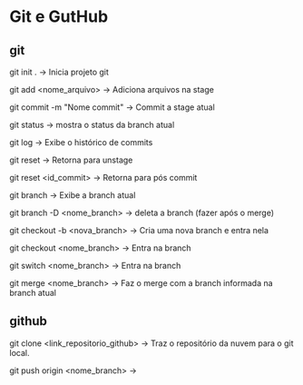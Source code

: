 # Git e GutHub

## git

git init .                     -> Inicia projeto git

git add <nome_arquivo>         -> Adiciona arquivos na stage

git commit -m "Nome commit"    -> Commit a stage atual

git status                     -> mostra o status da branch atual

git log                        -> Exibe o histórico de commits

git reset                      -> Retorna para unstage

git reset <id_commit>          -> Retorna para pós commit


git branch                     -> Exibe a branch atual

git branch -D <nome_branch>    -> deleta a branch (fazer após o merge)

git checkout -b <nova_branch>  -> Cria uma nova branch e entra nela

git checkout <nome_branch>     -> Entra na branch

git switch <nome_branch>       -> Entra na branch


git merge <nome_branch>        -> Faz o merge com a branch informada na branch atual

## github 

git clone <link_repositorio_github>      -> Traz o repositório da nuvem para o git local. 
	
git push origin <nome_branch>	         -> 